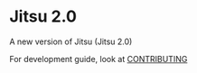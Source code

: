 # Jitsu 2.0

A new version of Jitsu (Jitsu 2.0)

For development guide, look at [CONTRIBUTING](CONTRIBUTING.md)